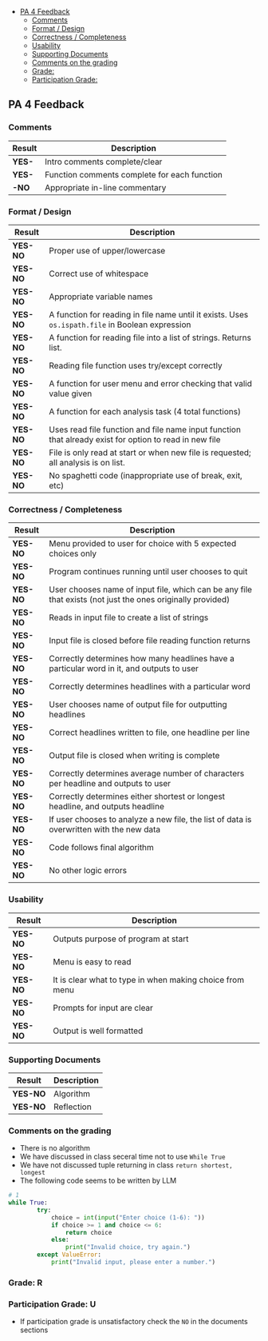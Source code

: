 

- [PA 4 Feedback](#pa-4-feedback)
  - [Comments](#comments)
  - [Format / Design](#format--design)
  - [Correctness / Completeness](#correctness--completeness)
  - [Usability](#usability)
  - [Supporting Documents](#supporting-documents)
  - [Comments on the grading](#comments-on-the-grading)
  - [Grade:](#grade)
  - [Participation Grade:](#participation-grade)


## PA 4 Feedback


### Comments
| Result   | Description                                   |
|----------|-----------------------------------------------|
| **YES-**   | Intro comments complete/clear                 |
| **YES-**   | Function comments complete for each function  |
| **-NO**   | Appropriate in-line commentary                |

### Format / Design
| Result   | Description                                                                                            |
|----------|--------------------------------------------------------------------------------------------------------|
| **YES-NO**   | Proper use of upper/lowercase                                                                          |
| **YES-NO**   | Correct use of whitespace                                                                              |
| **YES-NO**   | Appropriate variable names                                                                             |
| **YES-NO**   | A function for reading in file name until it exists. Uses `os.ispath.file` in Boolean expression       |
| **YES-NO**   | A function for reading file into a list of strings. Returns list.                                      |
| **YES-NO**   | Reading file function uses try/except correctly                                                        |
| **YES-NO**   | A function for user menu and error checking that valid value given                                     |
| **YES-NO**   | A function for each analysis task (4 total functions)                                                  |
| **YES-NO**   | Uses read file function and file name input function that already exist for option to read in new file |
| **YES-NO**   | File is only read at start or when new file is requested; all analysis is on list.                     |
| **YES-NO**   | No spaghetti code (inappropriate use of break, exit, etc)                                              |

### Correctness / Completeness
| Result   | Description                                                                                                |
|----------|------------------------------------------------------------------------------------------------------------|
| **YES-NO**   | Menu provided to user for choice with 5 expected choices only                                              |
| **YES-NO**   | Program continues running until user chooses to quit                                                       |
| **YES-NO**   | User chooses name of input file, which can be any file that exists (not just the ones originally provided) |
| **YES-NO**   | Reads in input file to create a list of strings                                                            |
| **YES-NO**   | Input file is closed before file reading function returns                                                  |
| **YES-NO**   | Correctly determines how many headlines have a particular word in it, and outputs to user                  |
| **YES-NO**   | Correctly determines headlines with a particular word                                                      |
| **YES-NO**   | User chooses name of output file for outputting headlines                                                  |
| **YES-NO**   | Correct headlines written to file, one headline per line                                                   |
| **YES-NO**   | Output file is closed when writing is complete                                                             |
| **YES-NO**   | Correctly determines average number of characters per headline and outputs to user                         |
| **YES-NO**   | Correctly determines either shortest or longest headline, and outputs headline                             |
| **YES-NO**   | If user chooses to analyze a new file, the list of data is overwritten with the new data                   |
| **YES-NO**   | Code follows final algorithm                                                                               |
| **YES-NO**   | No other logic errors                                                                                      |

### Usability
| Result   | Description                                               |
|----------|-----------------------------------------------------------|
| **YES-NO**   | Outputs purpose of program at start                       |
| **YES-NO**   | Menu is easy to read                                      |
| **YES-NO**   | It is clear what to type in when making choice from menu  |
| **YES-NO**   | Prompts for input are clear                               |
| **YES-NO**   | Output is well formatted                                  |

### Supporting Documents
| Result   | Description                                               |
|----------|-----------------------------------------------------------|
| **YES-NO**   | Algorithm                                                 |
| **YES-NO**   | Reflection                                                |


### Comments on the grading
- There is no algorithm
- We have discussed in class seceral time not to use `While True`
- We have not discussed tuple returning in class `return shortest, longest`
- The following code seems to be written by LLM
```python
# 1
while True:
        try:
            choice = int(input("Enter choice (1-6): "))
            if choice >= 1 and choice <= 6:
                return choice
            else:
                print("Invalid choice, try again.")
        except ValueError:
            print("Invalid input, please enter a number.")

```

### Grade: R

### Participation Grade: U
 - If participation grade is unsatisfactory check the `NO` in the documents sections